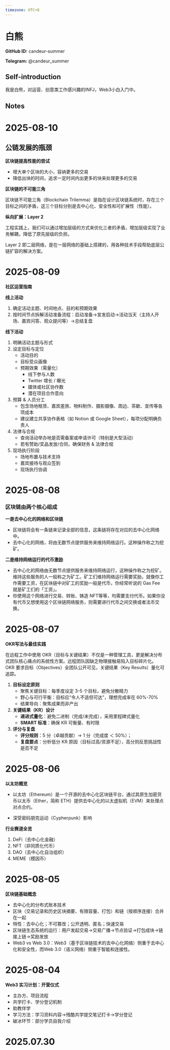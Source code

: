 ```yaml
---
timezone: UTC+8
---
```


# 白熊

**GitHub ID:** candeur-summer

**Telegram:** @candeur_summer

## Self-introduction

我是白熊，对运营、创意类工作感兴趣的INFJ，Web3小白入门中。

## Notes

<!-- Content_START -->
# 2025-08-10

## **公链发展的瓶颈**

**区块链提高性能的尝试**

- 增大单个区块的大小，容纳更多的交易
- 降低出块的时间，追求一定时间内出更多的块来处理更多的交易

**区块链的不可能三角**

区块链不可能三角（Blockchain Trilemma）是指在设计区块链系统时，存在三个目标之间的矛盾，这三个目标分别是去中心化、安全性和可扩展性（性能）。

**纵向扩展：Layer 2**

工程实践上，我们可以通过增加层级的方式来优化三者的矛盾，增加层级实现了业务解耦，降低了原先层级的负担。

Layer 2 即二层网络，是在一层网络的基础上搭建的，用各种技术手段帮助底层公链扩容的解决方案。

# 2025-08-09

**社区运营指南**

**线上活动**

1. 确定活动主题、时间地点、目的和预期效果
2. 按时间节点拆解活动准备流程：启动准备→宣发启动→活动当天（主持人开场、嘉宾问答、观众提问等）→总结复盘

**线下活动**

1. 明确活动主题与形式
2. 设定目标与定位
    - 活动目的
    - 目标受众画像
    - 预期效果（需量化）
        - 线下参与人数
        - Twitter 增长 / 曝光
        - 媒体或社区协作数
        - 潜在项目合作意向
3. 预算 & 人员分工
    - 包含场地租赁、嘉宾差旅、物料制作、摄影摄像、周边、茶歇、宣传等各项成本
    - 建议建立共享协作表格（如 Notion 或 Google Sheet），每项分配明确负责人
4. 法律与合规
    - 查询活动举办地是否需备案或申请许可（特别是大型活动）
    - 若有赞助/奖品发放/合同，确保财务 & 法律合规
5. 现场执行阶段
    - 场地布置与技术支持
    - 嘉宾接待与观众签到
    - 现场执行协调

# 2025-08-08

### **区块链由两个核心组成**

**一是去中心化的网络和区块链**

- 区块链将会有一条链来记录全部的信息，这条链将存在对应的去中心化网络中。
- 去中心化的网络，将由无数节点提供服务来维持网络运行。这种操作称之为挖矿。

**二是维持网络运行的代币激励**

- 去中心化的网络由无数节点提供服务来维持网络运行，这种操作称之为挖矿。维持这些服务的人一般称之为矿工。矿工们维持网络运行需要奖励，就像你工作需要工资，在区块链中对矿工的奖励一般是代币，你经常听说的 Gas Fee 就是矿工们的「工资」。
- 你使用这个网络进行交易、转账、铸造 NFT等等，均需要支付代币。如果你没有代币又想使用这个区块链网络服务，则需要进行代币之间交换或者法币交换。

# 2025-08-07

**OKR写法与最佳实践**

在远程工作中使用 OKR（目标与关键结果）不仅是一种管理工具，更是解决分布式团队核心痛点的系统性方案。远程团队因缺乏物理接触易陷入目标碎片化。OKR 要求目标（Objectives）全团队公开可见，关键结果（Key Results）量化可追踪。

1. **目标设定原则**
    - 聚焦关键目标：每季度设定 3-5 个目标，避免分散精力
    - 野心与可行平衡：目标应“令人不适但可达”，理想完成率在 60%-70%
    - 结果导向：聚焦成果而非产出
2. **关键结果（KR）设计**
    - **递进式量化**：避免二进制（完成/未完成），采用里程碑式量化
    - **SMART 标准**：确保 KR 可衡量、有时限
3. **评分与复盘**
    - **评分规则**：5 分（卓越贡献）→ 1 分（完成度 ＜ 50%）；
    - **复盘要点**：分析低分 KR 原因（目标过高/资源不足），高分则反思挑战性是否不足

# 2025-08-06

**以太坊概览**

- 以太坊（Ethereum）是一个开源的去中心化区块链平台，通过其原生加密货币以太币（Ether，简称 ETH）提供去中心化的以太虚拟机（EVM）来处理点对点合约。

- 深受密码朋克运动（Cypherpunk）影响

**行业赛道全览**

1.  DeFi（去中心化金融）
2. NFT（非同质化代币）
3. DAO（去中心化自治组织）
4.  MEME（模因币）

# 2025-08-05

**区块链基础概念**

- 去中心化的分布式账本技术
- 区块（交易记录和历史区块摘要、有限容量、打包）和链（按顺序连接）合并在一起
- 特性：去中心化；不可篡改；公开透明、匿名；快速交易
- 区块链生态系统的运行：用户发起交易→交易广播→节点验证→打包成块→链接上链→奖励发放
- Web3 vs Web 3.0：Web3（基于区块链技术的去中心化网络）侧重于去中心化和安全性，而Web 3.0（语义网络）侧重于智能和连接性。

# 2025-08-04

**Web3 实习计划：开营仪式**

- 主办方、项目流程
- 共学打卡、学分登记机制
- 助教伴学
- 学习方法：学习资料内容→残酷共学提交笔记打卡→学分登记
- 破冰环节：部分学员自我介绍


# 2025.07.30


<!-- Content_END -->
